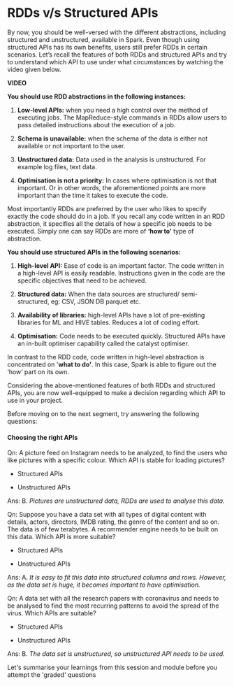 # RDDs v/s Structured APIs

By now, you should be well-versed with the different abstractions, including structured and unstructured, available in Spark. Even though using structured APIs has its own benefits, users still prefer RDDs in certain scenarios. Let’s recall the features of both RDDs and structured APIs and try to understand which API to use under what circumstances by watching the video given below.

**VIDEO**

**You should use RDD abstractions in the following instances:**

1. **Low-level APIs:** when you need a high control over the method of executing jobs. The MapReduce-style commands in RDDs allow users to pass detailed instructions about the execution of a job.

2. **Schema is unavailable:** when the schema of the data is either not available or not important to the user.

3. **Unstructured data:** Data used in the analysis is unstructured. For example log files, text data.

4. **Optimisation is not a priority:** In cases where optimisation is not that important. Or in other words, the aforementioned points are more important than the time it takes to execute the code.

Most importantly RDDs are preferred by the user who likes to specify exactly the code should do in a job. If you recall any code written in an RDD abstraction, it specifies all the details of how a specific job needs to be executed. Simply one can say RDDs are more of **‘how to’** type of abstraction.

**You should use structured APIs in the following scenarios:**

1. **High-level API:** Ease of code is an important factor. The code written in a high-level API is easily readable. Instructions given in the code are the specific objectives that need to be achieved.

2. **Structured data:** When the data sources are structured/ semi-structured, eg: CSV, JSON DB parquet etc.

3. **Availability of libraries:** high-level APIs have a lot of pre-existing libraries for ML and HIVE tables. Reduces a lot of coding effort.

4. **Optimisation:** Code needs to be executed quickly. Structured APIs have an in-built optimiser capability called the catalyst optimiser.  

In contrast to the RDD code, code written in high-level abstraction is concentrated on '**what to do'**. In this case, Spark is able to figure out the ‘how’ part on its own.

Considering the above-mentioned features of both RDDs and structured APIs, you are now well-equipped to make a decision regarding which API to use in your project.

Before moving on to the next segment, try answering the following questions:

#### Choosing the right APIs

Qn: A picture feed on Instagram needs to be analyzed, to find the users who like pictures with a specific colour. Which API is stable for loading pictures?

- Structured APIs

- Unstructured APIs

Ans: B. *Pictures are unstructured data, RDDs are used to analyse this data.*

Qn: Suppose you have a data set with all types of digital content with details, actors, directors, IMDB rating, the genre of the content and so on. The data is of few terabytes. A recommender engine needs to be built on this data. Which API is more suitable?

- Structured APIs

- Unstructured APIs

Ans: A. *It is easy to fit this data into structured columns and rows. However, as the data set is huge, it becomes important to have optimisation.*

Qn: A data set with all the research papers with coronavirus and needs to be analysed to find the most recurring patterns to avoid the spread of the virus. Which APIs are suitable?

- Structured APIs

- Unstructured APIs

Ans: B. *The data set is unstructured, so unstructured API needs to be used.*

Let's summarise your learnings from this session and module before you attempt the 'graded' questions
